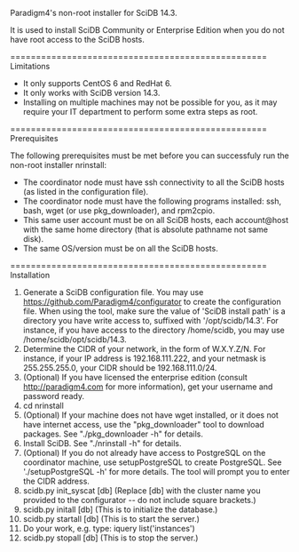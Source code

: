 Paradigm4's non-root installer for SciDB 14.3.

It is used to install SciDB Community or Enterprise Edition when you do not have root access to the SciDB hosts.

==================================================
Limitations

* It only supports CentOS 6 and RedHat 6.
* It only works with SciDB version 14.3.
* Installing on multiple machines may not be possible for you, as it may require your IT department to perform some extra steps as root.

==================================================
Prerequisites

The following prerequisites must be met before you can successfuly run the non-root installer nrinstall:

* The coordinator node must have ssh connectivity to all the SciDB hosts (as listed in the configuration file).
* The coordinator node must have the following programs installed: ssh, bash, wget (or use pkg_downloader), and rpm2cpio.
* This same user account must be on all SciDB hosts, each account@host with the same home directory (that is absolute pathname not same disk).
* The same OS/version must be on all the SciDB hosts.

==================================================
Installation

1. Generate a SciDB configuration file. You may use https://github.com/Paradigm4/configurator to create the configuration file. When using the tool, make sure the value of 'SciDB install path' is a directory you have write access to, suffixed with '/opt/scidb/14.3'. For instance, if you have access to the directory /home/scidb, you may use /home/scidb/opt/scidb/14.3. 
2. Determine the CIDR of your network, in the form of W.X.Y.Z/N. For instance, if your IP address is 192.168.111.222, and your netmask is 255.255.255.0, your CIDR should be 192.168.111.0/24.
3. (Optional) If you have licensed the enterprise edition (consult http://paradigm4.com for more information), get your username and password ready.
4. cd nrinstall
5. (Optional) If your machine does not have wget installed, or it does not have internet access, use the "pkg_downloader" tool to download packages. See "./pkg_downloader -h" for details.
6. Install SciDB. See "./nrinstall -h" for details.
7. (Optional) If you do not already have access to PostgreSQL on the coordinator machine, use setupPostgreSQL to create PostgreSQL. See './setupPostgreSQL -h' for more details. The tool will prompt you to enter the CIDR address.
8. scidb.py init_syscat [db]   (Replace [db] with the cluster name you provided to the configurator -- do not include square brackets.)
9. scidb.py initall [db]    (This is to initialize the database.)
10. scidb.py startall [db]    (This is to start the server.)
11. Do your work, e.g. type: iquery list('instances')
12. scidb.py stopall [db]   (This is to stop the server.)

